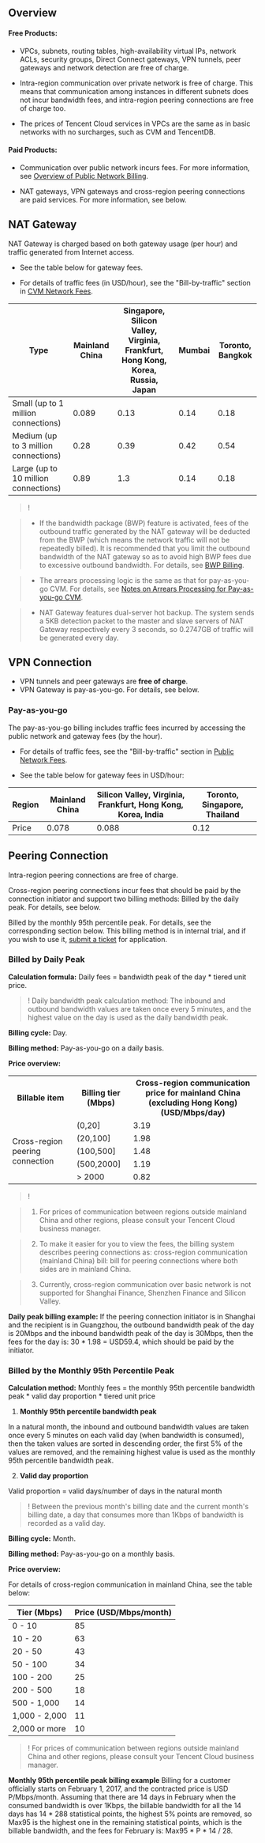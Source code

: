 ## Overview
#### Free Products:

- VPCs, subnets, routing tables, high-availability virtual IPs, network ACLs, security groups, Direct Connect gateways, VPN tunnels, peer gateways and network detection are free of charge.

- Intra-region communication over private network is free of charge. This 
means that communication among instances in different subnets does not incur bandwidth fees, and intra-region peering connections are free of charge too.
- The prices of Tencent Cloud services in VPCs are the same as in basic networks with no surcharges, such as CVM and TencentDB.

 
#### Paid Products:

- Communication over public network incurs fees. For more information, see [Overview of Public Network Billing](https://cloud.tencent.com/document/product/213/10578).

- NAT gateways, VPN gateways and cross-region peering connections are paid services. For more information, see below.

 
## NAT Gateway
NAT Gateway is charged based on both gateway usage (per hour) and traffic generated from Internet access.

- See the table below for gateway fees.

- For details of traffic fees (in USD/hour), see the "Bill-by-traffic" section in [CVM Network Fees](https://cloud.tencent.com/document/product/213/10578).

 
| Type | Mainland China | Singapore, Silicon Valley, Virginia, Frankfurt, Hong Kong, Korea, Russia, Japan | Mumbai | Toronto, Bangkok |
|--|--|--|--|--|
| Small (up to 1 million connections) | 0.089 | 0.13 | 0.14 | 0.18 |
| Medium (up to 3 million connections) | 0.28 | 0.39 | 0.42 | 0.54 |
| Large (up to 10 million connections) | 0.89 | 1.3 | 0.14 | 0.18 |
 
>!

>- If the bandwidth package (BWP) feature is activated, fees of the outbound traffic generated by the NAT gateway will be deducted from the BWP (which means the network traffic will not be repeatedly billed). It is recommended that you limit the outbound bandwidth of the NAT gateway so as to avoid high BWP fees due to excessive outbound bandwidth. For details, see [BWP Billing](https://cloud.tencent.com/document/product/213/10578#.E5.B8.A6.E5.AE.BD.E5.8C.85.E8.AE.A1.E8.B4.B9).

>- The arrears processing logic is the same as that for pay-as-you-go CVM. For details, see [Notes on Arrears Processing for Pay-as-you-go CVM](https://cloud.tencent.com/document/product/213/2181#.E6.8C.89.E9.87.8F.E8.AE.A1.E8.B4.B9.E4.BA.91.E6.9C.8D.E5.8A.A1.E5.99.A8).

>- NAT Gateway features dual-server hot backup. The system sends a 5KB detection packet to the master and slave servers of NAT Gateway respectively every 3 seconds, so 0.2747GB of traffic will be generated every day.

 
 <span id='vpn'> </span>

## VPN Connection

- VPN tunnels and peer gateways are **free of charge**.
- VPN Gateway is pay-as-you-go. For details, see below.

 
### Pay-as-you-go
The pay-as-you-go billing includes traffic fees incurred by accessing the public network and gateway fees (by the hour).

- For details of traffic fees, see the "Bill-by-traffic" section in [Public Network Fees](https://cloud.tencent.com/document/product/213/10578).

- See the table below for gateway fees in USD/hour:

 
| Region | Mainland China | Silicon Valley, Virginia, Frankfurt, Hong Kong, Korea, India | Toronto, Singapore, Thailand |
|-|-|-|-|
| Price |0.078|0.088|0.12|
 
 <span id='duideng'> </span>

## Peering Connection
Intra-region peering connections are free of charge.

Cross-region peering connections incur fees that should be paid by the connection initiator and support two billing methods: 
Billed by the daily peak. For details, see below.

Billed by the monthly 95th percentile peak. For details, see the corresponding section below. This billing method is in internal trial, and if you wish to use it, [submit a ticket](https://cloud.tencent.com/login) for application.

 
### Billed by Daily Peak
**Calculation formula:** Daily fees = bandwidth peak of the day * tiered unit price. 

>! Daily bandwidth peak calculation method: The inbound and outbound bandwidth values are taken once every 5 minutes, and the highest value on the day is used as the daily bandwidth peak.

**Billing cycle:** Day.

**Billing method:** Pay-as-you-go on a daily basis.

**Price overview:**

 <table>

 <tr>

 <th>Billable item</th>

 <th>Billing tier 
(Mbps)</th>

 <th>Cross-region communication price for mainland China (excluding Hong Kong) 
(USD/Mbps/day)</th>

 </tr>

 <tr>

 <td rowspan=5>Cross-region peering connection</td>

 <td>(0,20] </td>

 <td>3.19 </td>

 </tr>

 <tr>

 <td>(20,100] </td>

 <td>1.98 </td>

 </tr>

 <tr>

 <td>(100,500] </td>

 <td>1.48 </td>

 </tr>

 <tr>

 <td>(500,2000] </td>

 <td>1.19 </td>

 </tr>

 <tr>

 <td>> 2000 </td>

 <td>0.82 </td>

 </tr>

 </table>

 
>!

>1. For prices of communication between regions outside mainland China and other regions, please consult your Tencent Cloud business manager.

>2. To make it easier for you to view the fees, the billing system describes peering connections as: cross-region communication (mainland China) bill: bill for peering connections where both sides are in mainland China.

>3. Currently, cross-region communication over basic network is not supported for Shanghai Finance, Shenzhen Finance and Silicon Valley.

 
**Daily peak billing example:** 
If the peering connection initiator is in Shanghai and the recipient is in Guangzhou, the outbound bandwidth peak of the day is 20Mbps and the inbound bandwidth peak of the day is 30Mbps, then the fees for the day is: 30 * 1.98 = USD59.4, which should be paid by the initiator.

 
 <span id="yue95"> </span>

### Billed by the Monthly 95th Percentile Peak
**Calculation method:** Monthly fees = the monthly 95th percentile bandwidth peak * valid day proportion * tiered unit price 

1. **Monthly 95th percentile bandwidth peak** 

In a natural month, the inbound and outbound bandwidth values are taken once every 5 minutes on each valid day (when bandwidth is consumed), then the taken values are sorted in descending order, the first 5% of the values are removed, and the remaining highest value is used as the monthly 95th percentile bandwidth peak.

2. **Valid day proportion** 

Valid proportion = valid days/number of days in the natural month 

>! Between the previous month's billing date and the current month's billing date, a day that consumes more than 1Kbps of bandwidth is recorded as a valid day.

**Billing cycle:** Month.

**Billing method:** Pay-as-you-go on a monthly basis.

**Price overview:**

For details of cross-region communication in mainland China, see the table below:

 
| Tier (Mbps) | Price (USD/Mbps/month) |
|---|---|
|0 - 10    | 85|
|10 - 20| 63|
|20 - 50|    43|
|50 - 100|    34|
|100 - 200|    25|
|200 - 500|    18|
|500 - 1,000    |14|
|1,000 - 2,000 |    11|
|2,000 or more | 10|
 
>! For prices of communication between regions outside mainland China and other regions, please consult your Tencent Cloud business manager.

 
**Monthly 95th percentile peak billing example**
Billing for a customer officially starts on February 1, 2017, and the contracted price is USD P/Mbps/month. 
Assuming that there are 14 days in February when the consumed bandwidth is over 1Kbps, the billable bandwidth for all the 14 days has 14 * 288 statistical points, the highest 5% points are removed, so Max95 is the highest one in the remaining statistical points, which is the billable bandwidth, and the fees for February is: Max95 * P * 14 / 28.
